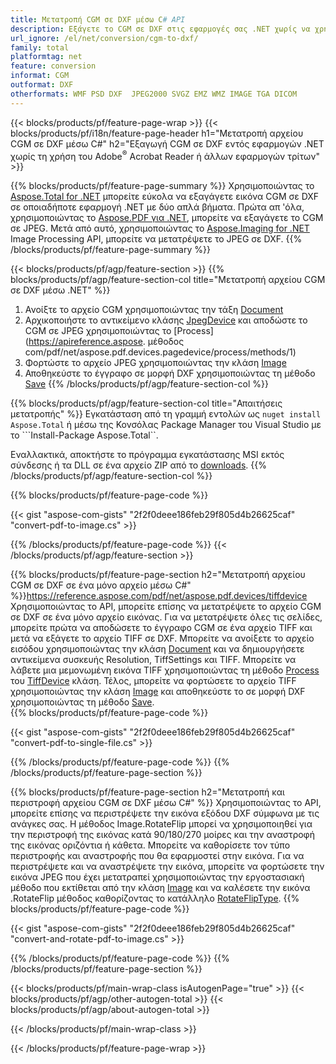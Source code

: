 ```yaml
---
title: Μετατροπή CGM σε DXF μέσω C# API
description: Εξάγετε το CGM σε DXF στις εφαρμογές σας .NET χωρίς να χρησιμοποιήσετε καμία εφαρμογή τρίτου μέρους
url_ignore: /el/net/conversion/cgm-to-dxf/
family: total
platformtag: net
feature: conversion
informat: CGM
outformat: DXF
otherformats: WMF PSD DXF  JPEG2000 SVGZ EMZ WMZ IMAGE TGA DICOM
---
```

{{< blocks/products/pf/feature-page-wrap >}}
{{< blocks/products/pf/i18n/feature-page-header h1="Μετατροπή αρχείου CGM σε DXF μέσω C#" h2="Εξαγωγή CGM σε DXF εντός εφαρμογών .NET χωρίς τη χρήση του Adobe<sup>&reg;</sup> Acrobat Reader ή άλλων εφαρμογών τρίτων" >}}

{{% blocks/products/pf/feature-page-summary %}}
Χρησιμοποιώντας το [Aspose.Total for .NET](https://products.aspose.com/total/net/) μπορείτε εύκολα να εξαγάγετε εικόνα CGM σε DXF σε οποιαδήποτε εφαρμογή .NET με δύο απλά βήματα. Πρώτα απ 'όλα, χρησιμοποιώντας το [Aspose.PDF για .NET](https://products.aspose.com/pdf/net/), μπορείτε να εξαγάγετε το CGM σε JPEG. Μετά από αυτό, χρησιμοποιώντας το [Aspose.Imaging for .NET](https://products.aspose.com/imaging/net/) Image Processing API, μπορείτε να μετατρέψετε το JPEG σε DXF.
{{% /blocks/products/pf/feature-page-summary  %}}

{{< blocks/products/pf/agp/feature-section >}}
{{% blocks/products/pf/agp/feature-section-col title="Μετατροπή αρχείου CGM σε DXF μέσω .NET" %}}
1. Ανοίξτε το αρχείο CGM χρησιμοποιώντας την τάξη [Document](https://reference.aspose.com/pdf/net/aspose.pdf/document)
2. Αρχικοποιήστε το αντικείμενο κλάσης [JpegDevice](https://reference.aspose.com/pdf/net/aspose.pdf.devices/jpegdevice) και αποδώστε το CGM σε JPEG χρησιμοποιώντας το [Process](https://apireference.aspose. μέθοδος com/pdf/net/aspose.pdf.devices.pagedevice/process/methods/1)
3. Φορτώστε το αρχείο JPEG χρησιμοποιώντας την κλάση [Image](https://reference.aspose.com/imaging/net/aspose.imaging/image)
4. Αποθηκεύστε το έγγραφο σε μορφή DXF χρησιμοποιώντας τη μέθοδο [Save](https://reference.aspose.com/imaging/net/aspose.imaging.image/save/methods/4)
{{% /blocks/products/pf/agp/feature-section-col %}}

{{% blocks/products/pf/agp/feature-section-col title="Απαιτήσεις μετατροπής" %}}
Εγκατάσταση από τη γραμμή εντολών ως ```nuget install Aspose.Total``` ή μέσω της Κονσόλας Package Manager του Visual Studio με το ```Install-Package Aspose.Total``.

Εναλλακτικά, αποκτήστε το πρόγραμμα εγκατάστασης MSI εκτός σύνδεσης ή τα DLL σε ένα αρχείο ZIP από το [downloads](https://releases.aspose.com/total/net).
{{% /blocks/products/pf/agp/feature-section-col %}}

{{% blocks/products/pf/feature-page-code %}}

{{< gist "aspose-com-gists" "2f2f0deee186feb29f805d4b26625caf" "convert-pdf-to-image.cs" >}}


{{% /blocks/products/pf/feature-page-code %}}
{{< /blocks/products/pf/agp/feature-section >}}

{{% blocks/products/pf/feature-page-section  h2="Μετατροπή αρχείου CGM σε DXF σε ένα μόνο αρχείο μέσω C#" %}}https://reference.aspose.com/pdf/net/aspose.pdf.devices/tiffdevice
Χρησιμοποιώντας το API, μπορείτε επίσης να μετατρέψετε το αρχείο CGM σε DXF σε ένα μόνο αρχείο εικόνας. Για να μετατρέψετε όλες τις σελίδες, μπορείτε πρώτα να αποδώσετε το έγγραφο CGM σε ένα αρχείο TIFF και μετά να εξάγετε το αρχείο TIFF σε DXF. Μπορείτε να ανοίξετε το αρχείο εισόδου χρησιμοποιώντας την κλάση [Document](https://reference.aspose.com/pdf/net/aspose.pdf/document) και να δημιουργήσετε αντικείμενα συσκευής Resolution, TiffSettings και TIFF. Μπορείτε να λάβετε μια μεμονωμένη εικόνα TIFF χρησιμοποιώντας τη μέθοδο [Process](https://reference.aspose.com/pdf/net/aspose.pdf.devices.documentdevice/process/methods/3) του [TiffDevice](https://reference.aspose.com/pdf/net/aspose.pdf.devices/tiffdevice) κλάση. Τέλος, μπορείτε να φορτώσετε το αρχείο TIFF χρησιμοποιώντας την κλάση [Image](https://reference.aspose.com/imaging/net/aspose.imaging/image)
και αποθηκεύστε το σε μορφή DXF χρησιμοποιώντας τη μέθοδο [Save](https://reference.aspose.com/imaging/net/aspose.imaging.image/save/methods/4).  
{{% blocks/products/pf/feature-page-code %}}

{{< gist "aspose-com-gists" "2f2f0deee186feb29f805d4b26625caf" "convert-pdf-to-single-file.cs" >}}

{{% /blocks/products/pf/feature-page-code  %}}
{{% /blocks/products/pf/feature-page-section %}}

{{% blocks/products/pf/feature-page-section  h2="Μετατροπή και περιστροφή αρχείου CGM σε DXF μέσω C#" %}}
Χρησιμοποιώντας το API, μπορείτε επίσης να περιστρέψετε την εικόνα εξόδου DXF σύμφωνα με τις ανάγκες σας. Η μέθοδος Image.RotateFlip μπορεί να χρησιμοποιηθεί για την περιστροφή της εικόνας κατά 90/180/270 μοίρες και την αναστροφή της εικόνας οριζόντια ή κάθετα. Μπορείτε να καθορίσετε τον τύπο περιστροφής και αναστροφής που θα εφαρμοστεί στην εικόνα. Για να περιστρέψετε και να αναστρέψετε την εικόνα, μπορείτε να φορτώσετε την εικόνα JPEG που έχει μετατραπεί χρησιμοποιώντας την εργοστασιακή μέθοδο που εκτίθεται από την κλάση [Image](https://reference.aspose.com/imaging/net/aspose.imaging/image) και να καλέσετε την εικόνα .RotateFlip μέθοδος καθορίζοντας το κατάλληλο [RotateFlipType](https://reference.aspose.com/imaging/net/aspose.imaging/rotatefliptype). 
{{% blocks/products/pf/feature-page-code %}}

{{< gist "aspose-com-gists" "2f2f0deee186feb29f805d4b26625caf" "convert-and-rotate-pdf-to-image.cs" >}}

{{% /blocks/products/pf/feature-page-code  %}}
{{% /blocks/products/pf/feature-page-section %}}

{{< blocks/products/pf/main-wrap-class isAutogenPage="true" >}}
{{< blocks/products/pf/agp/other-autogen-total >}}
{{< blocks/products/pf/agp/about-autogen-total >}}

{{< /blocks/products/pf/main-wrap-class >}}

{{< /blocks/products/pf/feature-page-wrap >}}